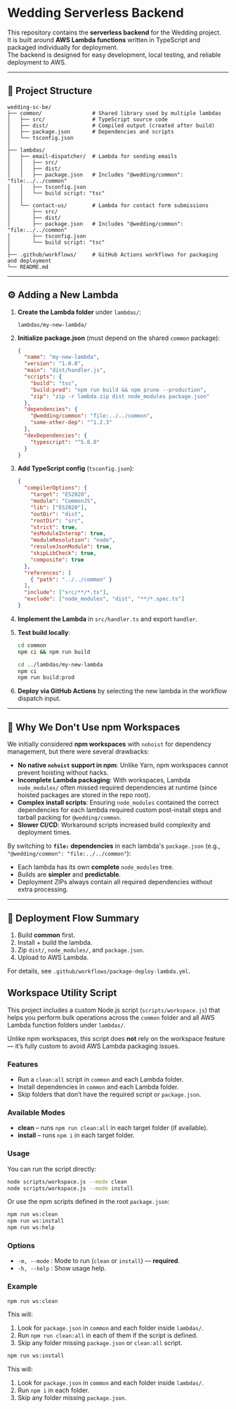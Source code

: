 # Wedding Serverless Backend

This repository contains the **serverless backend** for the Wedding project.  
It is built around **AWS Lambda functions** written in TypeScript and packaged individually for deployment.  
The backend is designed for easy development, local testing, and reliable deployment to AWS.

---

## 📂 Project Structure

```
wedding-sc-be/
├── common/                # Shared library used by multiple lambdas
│   ├── src/               # TypeScript source code
│   ├── dist/              # Compiled output (created after build)
│   ├── package.json       # Dependencies and scripts
│   └── tsconfig.json
│
├── lambdas/
│   ├── email-dispatcher/  # Lambda for sending emails
│   │   ├── src/
│   │   ├── dist/
│   │   ├── package.json   # Includes "@wedding/common": "file:../../common"
│   │   ├── tsconfig.json
│   │   └── build script: "tsc"
│   │
│   └── contact-us/        # Lambda for contact form submissions
│       ├── src/
│       ├── dist/
│       ├── package.json   # Includes "@wedding/common": "file:../../common"
│       ├── tsconfig.json
│       └── build script: "tsc"
│
├── .github/workflows/     # GitHub Actions workflows for packaging and deployment
└── README.md
```

---

## ⚙️ Adding a New Lambda

1. **Create the Lambda folder** under `lambdas/`:
   ```
   lambdas/my-new-lambda/
   ```

2. **Initialize package.json** (must depend on the shared `common` package):
   ```json
   {
     "name": "my-new-lambda",
     "version": "1.0.0",
     "main": "dist/handler.js",
     "scripts": {
       "build": "tsc",
       "build:prod": "npm run build && npm prune --production",
       "zip": "zip -r lambda.zip dist node_modules package.json"
     },
     "dependencies": {
       "@wedding/common": "file:../../common",
       "some-other-dep": "^1.2.3"
     },
     "devDependencies": {
       "typescript": "^5.0.0"
     }
   }
   ```

3. **Add TypeScript config** (`tsconfig.json`):
   ```json
   {
     "compilerOptions": {
       "target": "ES2020",
       "module": "CommonJS",
       "lib": ["ES2020"],
       "outDir": "dist",
       "rootDir": "src",
       "strict": true,
       "esModuleInterop": true,
       "moduleResolution": "node",
       "resolveJsonModule": true,
       "skipLibCheck": true,
       "composite": true
     },
     "references": [
       { "path": "../../common" }
     ],
     "include": ["src/**/*.ts"],
     "exclude": ["node_modules", "dist", "**/*.spec.ts"]
   }
   ```

4. **Implement the Lambda** in `src/handler.ts` and export `handler`.

5. **Test build locally**:
   ```bash
   cd common
   npm ci && npm run build

   cd ../lambdas/my-new-lambda
   npm ci
   npm run build:prod
   ```

6. **Deploy via GitHub Actions** by selecting the new lambda in the workflow dispatch input.

---

## 🚫 Why We Don't Use npm Workspaces

We initially considered **npm workspaces** with `nohoist` for dependency management, but there were several drawbacks:

- **No native `nohoist` support in npm**: Unlike Yarn, npm workspaces cannot prevent hoisting without hacks.
- **Incomplete Lambda packaging**: With workspaces, Lambda `node_modules/` often missed required dependencies at runtime (since hoisted packages are stored in the repo root).
- **Complex install scripts**: Ensuring `node_modules` contained the correct dependencies for each lambda required custom post-install steps and tarball packing for `@wedding/common`.
- **Slower CI/CD**: Workaround scripts increased build complexity and deployment times.

By switching to **`file:` dependencies** in each lambda's `package.json` (e.g., `"@wedding/common": "file:../../common"`):
- Each lambda has its own **complete** `node_modules` tree.
- Builds are **simpler** and **predictable**.
- Deployment ZIPs always contain all required dependencies without extra processing.

---

## 📌 Deployment Flow Summary

1. Build **common** first.
2. Install + build the lambda.
3. Zip `dist/`, `node_modules/`, and `package.json`.
4. Upload to AWS Lambda.

For details, see `.github/workflows/package-deploy-lambda.yml`.

## Workspace Utility Script

This project includes a custom Node.js script (`scripts/workspace.js`) that helps you perform bulk operations across the `common` folder and all AWS Lambda function folders under `lambdas/`.

Unlike npm workspaces, this script does **not** rely on the workspace feature — it’s fully custom to avoid AWS Lambda packaging issues.

### Features
- Run a `clean:all` script in `common` and each Lambda folder.
- Install dependencies in `common` and each Lambda folder.
- Skip folders that don’t have the required script or `package.json`.

### Available Modes
- **clean** – runs `npm run clean:all` in each target folder (if available).
- **install** – runs `npm i` in each target folder.

### Usage

You can run the script directly:
```bash
node scripts/workspace.js --mode clean
node scripts/workspace.js --mode install
```

Or use the npm scripts defined in the root `package.json`:
```bash
npm run ws:clean
npm run ws:install
npm run ws:help
```

### Options
- `-m, --mode`  : Mode to run (`clean` or `install`) — **required**.
- `-h, --help`  : Show usage help.

### Example
```bash
npm run ws:clean
```
This will:
1. Look for `package.json` in `common` and each folder inside `lambdas/`.
2. Run `npm run clean:all` in each of them if the script is defined.
3. Skip any folder missing `package.json` or `clean:all` script.

```bash
npm run ws:install
```
This will:
1. Look for `package.json` in `common` and each folder inside `lambdas/`.
2. Run `npm i` in each folder.
3. Skip any folder missing `package.json`.